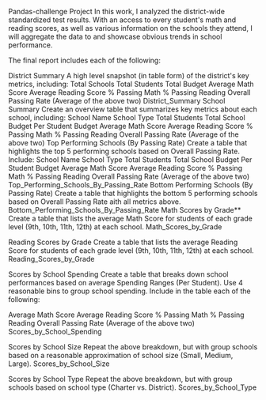 Pandas-challenge Project
In this work, I analyzed the district-wide standardized test results. With an access to every student's math and reading scores, as well as various information on the schools they attend, I will aggregate the data to and showcase obvious trends in school performance.

The final report includes each of the following:

District Summary
A high level snapshot (in table form) of the district's key metrics, including:
Total Schools
Total Students
Total Budget
Average Math Score
Average Reading Score
% Passing Math
% Passing Reading
Overall Passing Rate (Average of the above two) District_Summary
School Summary
Create an overview table that summarizes key metrics about each school, including:
School Name
School Type
Total Students
Total School Budget
Per Student Budget
Average Math Score
Average Reading Score
% Passing Math
% Passing Reading
Overall Passing Rate (Average of the above two)
Top Performing Schools (By Passing Rate)
Create a table that highlights the top 5 performing schools based on Overall Passing Rate. Include:
School Name
School Type
Total Students
Total School Budget
Per Student Budget
Average Math Score
Average Reading Score
% Passing Math
% Passing Reading
Overall Passing Rate (Average of the above two) Top_Performing_Schools_By_Passing_Rate
Bottom Performing Schools (By Passing Rate)
Create a table that highlights the bottom 5 performing schools based on Overall Passing Rate aith all metrics above. Bottom_Performing_Schools_By_Passing_Rate
Math Scores by Grade**
Create a table that lists the average Math Score for students of each grade level (9th, 10th, 11th, 12th) at each school.
Math_Scores_by_Grade

Reading Scores by Grade
Create a table that lists the average Reading Score for students of each grade level (9th, 10th, 11th, 12th) at each school.
Reading_Scores_by_Grade

Scores by School Spending
Create a table that breaks down school performances based on average Spending Ranges (Per Student). Use 4 reasonable bins to group school spending. Include in the table each of the following:

Average Math Score
Average Reading Score
% Passing Math
% Passing Reading
Overall Passing Rate (Average of the above two)
Scores_by_School_Spending

Scores by School Size
Repeat the above breakdown, but with group schools based on a reasonable approximation of school size (Small, Medium, Large).
Scores_by_School_Size

Scores by School Type
Repeat the above breakdown, but with group schools based on school type (Charter vs. District).
Scores_by_School_Type


